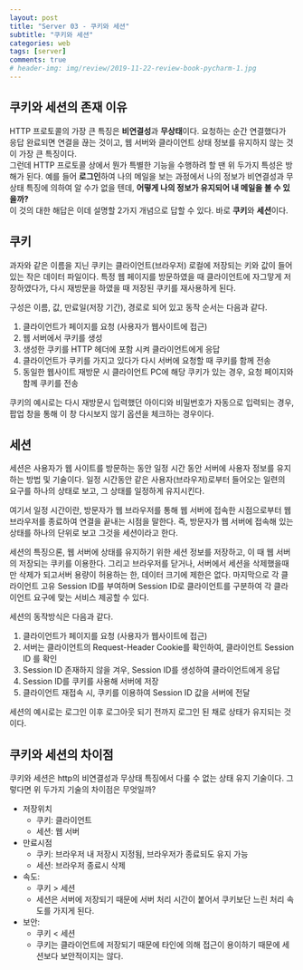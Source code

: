 ```yaml
---  
layout: post  
title: "Server 03 - 쿠키와 세션"  
subtitle: "쿠키와 세션"  
categories: web  
tags: [server]   
comments: true   
# header-img: img/review/2019-11-22-review-book-pycharm-1.jpg  
---  
```

  
## 쿠키와 세션의 존재 이유
HTTP 프로토콜의 가장 큰 특징은 **비연결성**과 **무상태**이다.
요청하는 순간 연결했다가 응답 완료되면 연결을 끊는 것이고, 웹 서버와 클라이언트 상태 정보를 유지하지 않는 것이 가장 큰 특징이다.  
그런데 HTTP 프로토콜 상에서 뭔가 특별한 기능을 수행하려 할 땐 위 두가지 특성은 방해가 된다. 예를 들어 **로그인**하여 나의 메일을 보는 과정에서 나의 정보가 비연결성과 무상태 특징에 의하여 알 수가 없을 텐데, **어떻게 나의 정보가 유지되어 내 메일을 볼 수 있을까?**  
이 것의 대한 해답은 이데 설명할 2가지 개념으로 답할 수 있다. 바로 **쿠키**와 **세션**이다.

## 쿠키
과자와 같은 이름을 지닌 쿠키는 클라이언트(브라우저) 로컬에 저장되는 키와 값이 들어 있는 작은 데이터 파일이다. 특정 웹 페이지를 방문하였을 때 클라이언트에 자그맣게 저장하였다가, 다시 재방문을 하였을 때 저장된 쿠키를 재사용하게 된다.
  
구성은 이름, 값, 만료일(저장 기간), 경로로 되어 있고 동작 순서는 다음과 같다.
1. 클라이언트가 페이지를 요청 (사용자가 웹사이트에 접근)
2. 웹 서버에서 쿠키를 생성
3. 생성한 쿠키를 HTTP 헤더에 포함 시켜 클라이언트에게 응답
4. 클라이언트가 쿠키를 가지고 있다가 다시 서버에 요청할 때 쿠키를 함께 전송
5. 동일한 웹사이트 재방문 시 클라이언트 PC에 해당 쿠키가 있는 경우, 요청 페이지와 함께 쿠키를 전송

쿠키의 예시로는 다시 재방문시 입력했던 아이디와 비밀번호가 자동으로 입력되는 경우, 팝업 창을 통해 이 창 다시보지 않기 옵션을 체크하는 경우이다.

## 세션
세션은 사용자가 웹 사이트를 방문하는 동안 일정 시간 동안 서버에 사용자 정보를 유지하는 방법 및 기술이다. 일정 시간동안 같은 사용자(브라우저)로부터 들어오는 일련의 요구를 하나의 상태로 보고, 그 상태를 일정하게 유지시킨다.  

여기서 일정 시간이란, 방문자가 웹 브라우저를 통해 웹 서버에 접속한 시점으로부터 웹 브라우저를 종료하여 연결을 끝내는 시점을 말한다. 즉, 방문자가 웹 서버에 접속해 있는 상태를 하나의 단위로 보고 그것을 세션이라고 한다.

세션의 특징으론, 웹 서버에 상태를 유지하기 위한 세션 정보를 저장하고, 이 때 웹 서버의 저장되는 쿠키를 이용한다. 그리고 브라우저를 닫거나, 서버에서 세션을 삭제했을때만 삭제가 되고서버 용량이 허용하는 한, 데이터 크기에 제한은 없다. 마지막으로 각 클라이언트 고유 Session ID를 부여하며 Session ID로 클라이언트를 구분하여 각 클라이언트 요구에 맞는 서비스 제공할 수 있다.

세션의 동작방식은 다음과 같다.
1. 클라이언트가 페이지를 요청 (사용자가 웹사이트에 접근)
2. 서버는 클라이언트의 Request-Header Cookie를 확인하여, 클라이언트 Session ID 를 확인
3. Session ID 존재하지 않을 겨우, Session ID를 생성하여 클라이언트에게 응답
4. Session ID를 쿠키를 사용해 서버에 저장
5. 클라이언트 재접속 시, 쿠키를 이용하여 Session ID 값을 서버에 전달

세션의 예시로는 로그인 이후 로그아웃 되기 전까지 로그인 된 채로 상태가 유지되는 것이다.

## 쿠키와 세션의 차이점

쿠키와 세션은 http의 비연결성과 무상태 특징에서 다룰 수 없는 상태 유지 기술이다. 그렇다면 위 두가지 기술의 차이점은 무엇일까?
  
- 저장위치
  - 쿠키: 클라이언트
  - 세션: 웹 서버
- 만료시점
  - 쿠키: 브라우저 내 저장시 지정됨, 브라우저가 종료되도 유지 가능
  - 세션: 브라우저 종료시 삭제
- 속도:
  - 쿠키 > 세션
  - 세션은 서버에 저장되기 때문에 서버 처리 시간이 붙어서 쿠키보단 느린 처리 속도를 가지게 된다.
- 보안:
  - 쿠키 < 세션
  - 쿠키는 클라이언트에 저장되기 때문에 타인에 의해 접근이 용이하기 때문에 세션보다 보안적이지는 않다.

